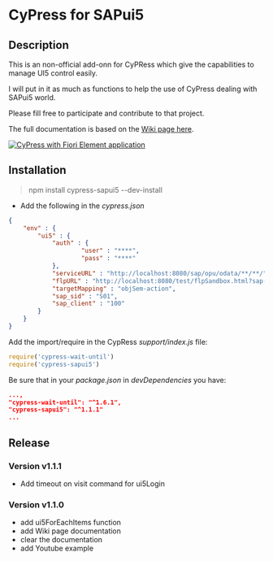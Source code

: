 # CyPress for SAPui5
## Description
This is an non-official add-onn for CyPRess which give the capabilities to manage UI5 control easily.

I will put in it as much as functions to help the use of CyPress dealing with SAPui5 world.

Please fill free to participate and contribute to that project.

The full documentation is based on the [Wiki page here](https://github.com/jberthe/cypress-sapui5/wiki).

[![CyPress with Fiori Element application](https://img.youtube.com/vi/ddNqmIqvDws/0.jpg)](https://www.youtube.com/embed/ddNqmIqvDws?autoplay=1&loop=1&playlist=ddNqmIqvDws)

## Installation

> npm install cypress-sapui5 --dev-install

- Add the following in the *cypress.json* 

```json
{
    "env" : {
        "ui5" : {
            "auth" : {
                    "user" : "****",
                    "pass" : "****"
            },
            "serviceURL" : "http://localhost:8080/sap/opu/odata/**/**/",
            "flpURL" : "http://localhost:8080/test/flpSandbox.html?sap-language=FR",
            "targetMapping" : "objSem-action",
            "sap_sid" : "S01",
            "sap_client" : "100"
        }
    }
}
```
Add the import/require in the CypRess *support/index.js* file:

```js
require('cypress-wait-until')
require('cypress-sapui5')
```

Be sure that in your *package.json* in *devDependencies* you have:

```json
...,
"cypress-wait-until": "^1.6.1",
"cypress-sapui5": "^1.1.1"
...
```

## Release
### Version v1.1.1
* Add timeout on visit command for ui5Login

### Version v1.1.0
* add ui5ForEachItems function
* add Wiki page documentation
* clear the documentation
* add Youtube example
